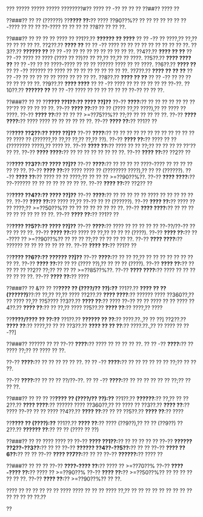 ??? ????? ????? ????? ????????#?? ???? ?? -?? ?? ?? ??
??##?? ???? ??

??###?? ?? ?? (??????)
??**???? ??:**?? ???? ??90??%?? ?? ?? ?? ?? ?? ?? ??-???? ?? ?? ?? ??-???? ?? ?? ?? ?? ??8?? ?? ?? ??.

??###?? ?? ?? ?? ?? ???? ??
??1??.?? **?????? ?? ????**
??  ?? -?? ?? ????,?? ??,?? ?? ?? ?? ?? ??.
??2??.?? **???? ??**
??  ?? -?? ???? ?? ?? ?? ?? ?? ?? ?? ?? ?? ??.
??3??.?? **?????? ??**
??  ?? -?? ?? ?? ?? ?? ?? ?? ?? ?? ??.
??4??.?? **???? ?? ??**
??  ?? -?? ???? ?? ???? (???? ?? ??)?? ?? ??,?? ??,?? ?? ????.
??5??.?? **???? ???? ??**
??  ?? -?? ?? ?? ????-???? ?? ?? ?? ?????? ???? ?? ?? ????.
??6??.?? **???? ??**
??  ?? -?? ?????? ?? ???? ?? ?? ?? ?? ?? ?? ?? ?? ??.
??7??.?? **???? ?? ?? ??**
??  ?? -?? ?? ?? ?? ?? ?? ???? ?? ?? ?? ??.
??8??.?? **???? ?? ??**
??  ?? -?? ?? ?? ?? ?? ?? ?? ?? ??.
??9??.?? **???? ????**
??  ?? -?? ???? ?? ?? ?? ?? ?? ?? ??-??.
??10??.?? **?????? ??**
??   ?? -?? ???? ?? ?? ?? ?? ?? ?? ??-?? ?? ?? ??.

??###?? ?? ??
??**???? ??1??:?? ???? ??]??**
??-?? **????:**?? ?? ?? ?? ?? ?? ?? ?? ??'?? ?? ?? ?? ?? ??.
??-?? **???? ??:**?? ?? ?? (???? ??,?? ????),?? ?? ???? ?? ????.
??-?? **???? ??:**?? ?? ?? ?? >=??75??%?? ??;?? ?? ?? ?? ?? ??.
??-?? **???? ????:**?? ???? ???? ?? ?? ?? ?? ?? ??.
??-?? **???? ??:**?? ??1?? ??

??**???? ??2??:?? ???? ??]??**
??-?? **????:**?? ?? ?? ?? ?? ?? ?? ?? ?? ?? ?? ?? ?? ?? ???? ?? (??????,?? ??,?? ??,?? ??,?? ??).
??-?? **???? ??:**?? ???? ?? ?? (???????? ????),?? ???? ??.
??-?? **???? ??:**?? ???? ?? ?? ??;?? ?? ?? ?? ?? ??'?? ?? ??.
??-?? **???? ????:**?? ?? ?? ?? ?? ?? ?? ?? ??.
??-?? **???? ??:**?? ??2?? ??

??**???? ??3??:?? ???? ??]??**
??-?? **????:**?? ?? ?? ?? ?? ????-???? ?? ?? ?? ?? ?? ?? ??.
??-?? **???? ??:**?? ???? ???? ?? (???????? ????),?? ?? ?? (??????).
??-?? **???? ??:**?? ???? ?? ?? ????;?? ?? ?? ?? >=??90??%??.
??-?? **???? ????:**?? ??-?????? ?? ?? ?? ?? ?? ?? ?? ??.
??-?? **???? ??:**?? ??2?? ??

??**???? ??4??:?? ???? ??]??**
??-?? **????:**?? ?? ?? ?? ?? ?? ???? ?? ?? ?? ?? ?? ??.
??-?? **???? ??:**?? ???? ??,?? ??-?? ?? ?? (??????).
??-?? **???? ??:**?? ???? ?? ?? ????;?? >=??50??%?? ?? ?? ?? ?? ?? ?? ?? ??.
??-?? **???? ????:**?? ?? ?? ?? ?? ?? ?? ?? ?? ?? ??.
??-?? **???? ??:**?? ??1?? ??

??**???? ??5??:?? ???? ??]??**
??-?? **????:**?? ???? ?? ?? ?? ?? ?? ??-??/??-?? ?? ?? ?? ?? ??.
??-?? **???? ??:**?? ???? ?? ??,?? ?? ?? ?? (????).
??-?? **???? ??:**?? ??-???? ?? >=??90??%?? ?? ?? ?? ??;?? ?? ?? ?? ?? ??.
??-?? **???? ????:**?? ?????? ?? ?? ?? ?? ?? ?? ??.
??-?? **???? ??:**?? ??1?? ??

??**???? ??6??:?? ?????? ??]??**
??-?? **????:**?? ?? ?? ??,?? ?? ?? ?? ?? ?? ?? ?? ?? ??.
??-?? **???? ??:**?? ?? ?? (???? ??),?? ?? ?? ?? (????).
??-?? **???? ??:**?? ?? ?? ?? ?? ??2?? ??;?? ?? ?? ?? >=??85??%??.
??-?? **???? ????:**?? ???? ?? ?? ?? ?? ?? ?? ??.
??-?? **???? ??:**?? ????

??###?? ?? &?? ??
??**???? ?? (????/?? ??):??**
??1??.?? **???? ?? ?? (??????)**??:?? ??,?? ??,?? ????
??2??.?? **???? ????**:?? ?????? ???? ??360??,?? ?? ???? ??,?? ??5????
??3??.?? **???? ??**:?? ???? ??-?? ?? ?? ???? ?? ?? ????
??4??.?? **???? ??**:?? ?? ??,?? ????
??5??.?? **???? ??**:?? ????,?? ????

??**????/???? ?? ??:??**
??1??.?? **?????? ?? ??**:?? ????.??.,?? ?? ??]
??2??.?? **???? ??**:?? ????,?? ?? ??
??3??.?? **???? ?? ?? ??**:?? ????.??.,?? ?? ???? ?? ??-??]

??###?? ?????? ?? ??
??-?? **????:**?? ???? ?? ?? ?? ?? ??.
?? ?? -?? **????:**?? ?? ???? ??;?? ?? ???? ?? ??.

??-?? **????:**?? ?? ?? ?? ?? ?? ??.
?? ?? -?? **????:**?? ?? ?? ?? ?? ?? ?? ??;?? ?? ?? ??.

??-?? **????:**?? ?? ?? ?? ??/??-??.
?? ?? -?? **????:**?? ?? ?? ?? ?? ?? ?? ??;?? ?? ?? ??.

??###?? ?? ?? ??
??**???? ?? (????/?? ??):??**
??1??.?? **??????**:?? ??,?? ??
??2??.?? **???? ????**:?? ?????? ???? ??360??,?? ?? ???? ??
??3??.?? **???? ??**:?? ???? ??-?? ?? ?? ????
??4??.?? **???? ??**:?? ?? ??
??5??.?? **???? ??**:?? ????

??**???? ?? (????):??**
??1??.?? **???? ??**:?? ???? (??9??),?? ?? ?? (??9??)
??2??.?? **?????? ??**:?? ?? ?? (???? ?? ??)

??###?? ?? ?? ???? ???? ??
??-?? **???? ??1??:**?? ?? ?? ?? ?? ??
??-?? **?????? ??2??-??3??:**?? ?? ??
??-?? **?????? ??4??-??5??:**?? ?? ??
??-?? **???? ??6??:**?? ?? ??
??-?? **???? ??7??:**?? ?? ??
??-?? **??????:**?? ???? ??

??###?? ?? ?? ??
??-?? **????-???? ??:**?? ???? ?? >=??70??%
??-?? **????-???? ??:**?? ???? ?? >=??90??%
??-?? **???? ??:**?? >=??50??%?? ?? ?? ?? ?? ?? ?? ??.
??-?? **???? ??:**?? >=??90??%?? ?? ??.

???? ?? ?? ?? ?? ?? ?? ???? ???? ?? ?? ?? ???? ??,?? ?? ?? ?? ?? ?? ?? ?? ?? ?? ?? ?? ?? ?? ??.??

??